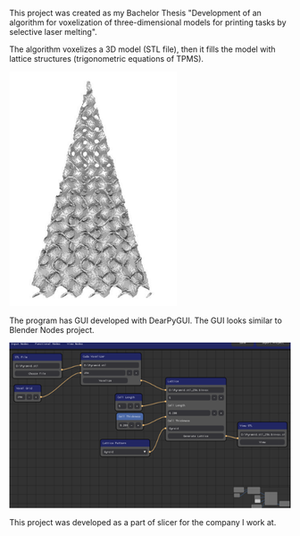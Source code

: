 This project was created as my Bachelor Thesis "Development of an algorithm for voxelization of three-dimensional models for printing tasks by selective laser melting". 

The algorithm voxelizes a 3D model (STL file), then it fills the model with lattice structures (trigonometric equations of TPMS).

![project_result](project_result.png)

The program has GUI developed with DearPyGUI. The GUI looks similar to Blender Nodes project. 

![project_GUI](project_GUI.png)

This project was developed as a part of slicer for the company I work at.
